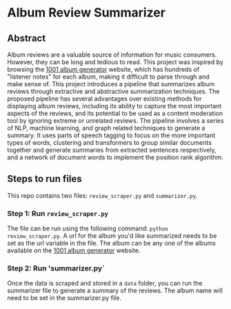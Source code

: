 # Album Review Summarizer
## Abstract
Album reviews are a valuable source of information for music consumers. However, they can be long and tedious to read. This project was inspired by browsing the [1001 album generator](https://1001albumsgenerator.com/) website, which has hundreds of "listener notes" for each album, making it difficult to parse through and make sense of. This project introduces a pipeline that summarizes album reviews through extractive and abstractive summarization techniques. The proposed pipeline has several advantages over existing methods for displaying album reviews, including its ability to capture the most important aspects of the reviews, and its potential to be used as a content moderation tool by ignoring extreme or unrelated reviews. The pipeline involves a series of NLP, machine learning, and graph related techniques to generate a summary. It uses parts of speech tagging to focus on the more important types of words, clustering and transformers to group similar documents together and generate summaries from extracted sentences respectively, and a network of document words to implement the position rank algorithm.

## Steps to run files
This repo contains two files: `review_scraper.py` and `summarizer.py`. 

### Step 1: Run `review_scraper.py`

The file can be run using the following command: `python review_scraper.py`. A url for the album you'd like summarized needs to be set as the url variable in the file. The album can be any one of the albums available on the [1001 album generator](https://1001albumsgenerator.com/) website.

### Step 2: Run 'summarizer.py`
Once the data is scraped and stored in a `data` folder, you can run the summarizer file to generate a summary of the reviews. The album name will need to be set in the summarizer.py file.
